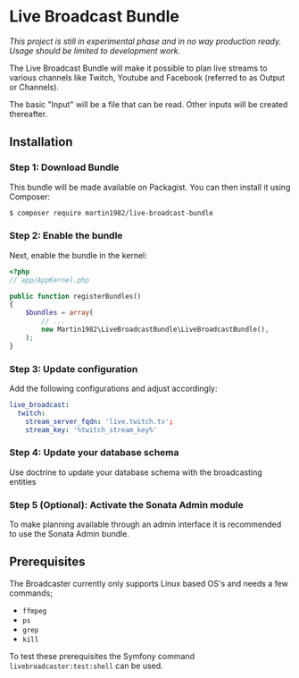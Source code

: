Live Broadcast Bundle
=====================

*This project is still in experimental phase and in no way production ready.
Usage should be limited to development work.*

The Live Broadcast Bundle will make it possible to plan live streams to
various channels like Twitch, Youtube and Facebook (referred to as Output or Channels).

The basic "Input" will be a file that can be read. Other inputs will be created thereafter.

## Installation

### Step 1: Download Bundle

This bundle will be made available on Packagist. You can then install it using Composer:

```bash
$ composer require martin1982/live-broadcast-bundle
```

### Step 2: Enable the bundle

Next, enable the bundle in the kernel:

``` php
<?php
// app/AppKernel.php

public function registerBundles()
{
    $bundles = array(
        // ...
        new Martin1982\LiveBroadcastBundle\LiveBroadcastBundle(),
    );
}
```

### Step 3: Update configuration

Add the following configurations and adjust accordingly:

``` yaml
live_broadcast:
  twitch:
    stream_server_fqdn: 'live.twitch.tv';
    stream_key: '%twitch_stream_key%'
```

### Step 4: Update your database schema

Use doctrine to update your database schema with the broadcasting entities

### Step 5 (Optional): Activate the Sonata Admin module

To make planning available through an admin interface it is recommended to use the Sonata Admin bundle.

## Prerequisites

The Broadcaster currently only supports Linux based OS's and needs a few commands;

* `ffmpeg`
* `ps`
* `grep`
* `kill`

To test these prerequisites the Symfony command `livebroadcaster:test:shell` can be used.
